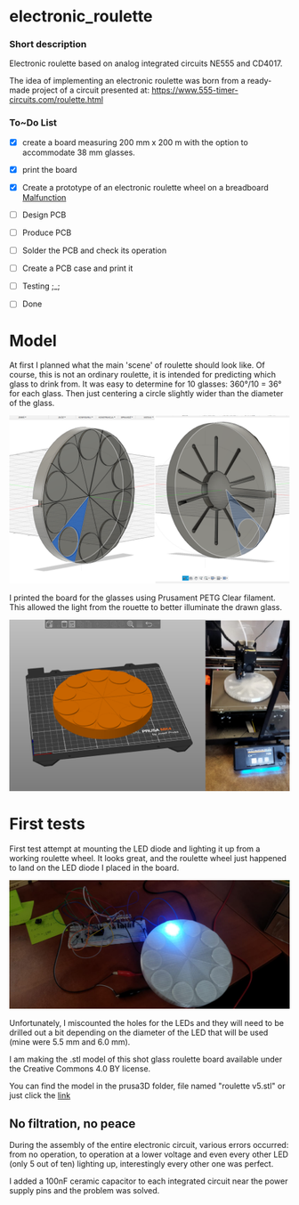 # electronic_roulette
### Short description
Electronic roulette based on analog integrated circuits NE555 and CD4017.

The idea of ​​implementing an electronic roulette was born from a ready-made project of a circuit presented at: https://www.555-timer-circuits.com/roulette.html

### To~Do List

- [x] create a board measuring 200 mm x 200 m with the option to accommodate 38 mm glasses.
- [x] print the board
- [x] Create a prototype of an electronic roulette wheel on a breadboard [Malfunction](#no-filtration-no-peace)
- [ ] Design PCB
- [ ] Produce PCB
- [ ] Solder the PCB and check its operation
- [ ] Create a PCB case and print it
- [ ] Testing ;_;
- [ ] Done


# Model

At first I planned what the main 'scene' of roulette should look like. Of course, this is not an ordinary roulette, it is intended for predicting which glass to drink from.
It was easy to determine for 10 glasses: 360°/10 = 36° for each glass. Then just centering a circle slightly wider than the diameter of the glass.

 ![Fusion360](pic/fusionview.png)

I printed the board for the glasses using Prusament PETG Clear filament. This allowed the light from the rouette to better illuminate the drawn glass.

![Prusa](pic/processprint.png)


# First tests

First test attempt at mounting the LED diode and lighting it up from a working roulette wheel. It looks great, and the roulette wheel just happened to land on the LED diode I placed in the board.

![FR](pic/prerulette.jpg)

Unfortunately, I miscounted the holes for the LEDs and they will need to be drilled out a bit depending on the diameter of the LED that will be used (mine were 5.5 mm and 6.0 mm).

I am making the .stl model of this shot glass roulette board available under the Creative Commons 4.0 BY license.

You can find the model in the prusa3D folder, file named "roulette v5.stl" or just click the [link](prusa3D/ruletka%20v5.stl)



## No filtration, no peace

During the assembly of the entire electronic circuit, various errors occurred: from no operation, to operation at a lower voltage and even every other LED (only 5 out of ten) lighting up, interestingly every other one was perfect.

I added a 100nF ceramic capacitor to each integrated circuit near the power supply pins and the problem was solved.